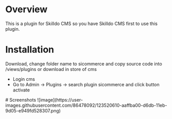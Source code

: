 # Overview
This is a plugin for Skilldo CMS so you have Skilldo CMS first to use this plugin.
# Installation
Download, change folder name to sicommerce and copy source code into /views/plugins or download in store of cms
<ul>
<li>Login cms</li>
<li>Go to Admin -> Plugins -> search plugin sicommerce and click button activate</li>
</ul>
# Screenshots
![image](https://user-images.githubusercontent.com/86478092/123520610-aaffba00-d6db-11eb-9d05-e949fd528307.png)
